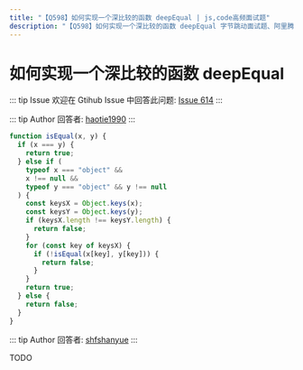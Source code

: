 ```yaml
---
title: "【Q598】如何实现一个深比较的函数 deepEqual | js,code高频面试题"
description: "【Q598】如何实现一个深比较的函数 deepEqual 字节跳动面试题、阿里腾讯面试题、美团小米面试题。"
---
```


# 如何实现一个深比较的函数 deepEqual

::: tip Issue
欢迎在 Gtihub Issue 中回答此问题: [Issue 614](https://github.com/shfshanyue/Daily-Question/issues/614)
:::

::: tip Author
回答者: [haotie1990](https://github.com/haotie1990)
:::

```js
function isEqual(x, y) {
  if (x === y) {
    return true;
  } else if (
    typeof x === "object" &&
    x !== null &&
    typeof y === "object" && y !== null
  ) {
    const keysX = Object.keys(x);
    const keysY = Object.keys(y);
    if (keysX.length !== keysY.length) {
      return false;
    }
    for (const key of keysX) {
      if (!isEqual(x[key], y[key])) {
        return false;
      }
    }
    return true;
  } else {
    return false;
  }
}
```

::: tip Author
回答者: [shfshanyue](https://github.com/shfshanyue)
:::

TODO
